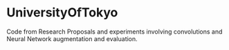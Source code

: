 # UniversityOfTokyo
Code from Research Proposals and experiments involving convolutions and Neural Network augmentation and evaluation.
